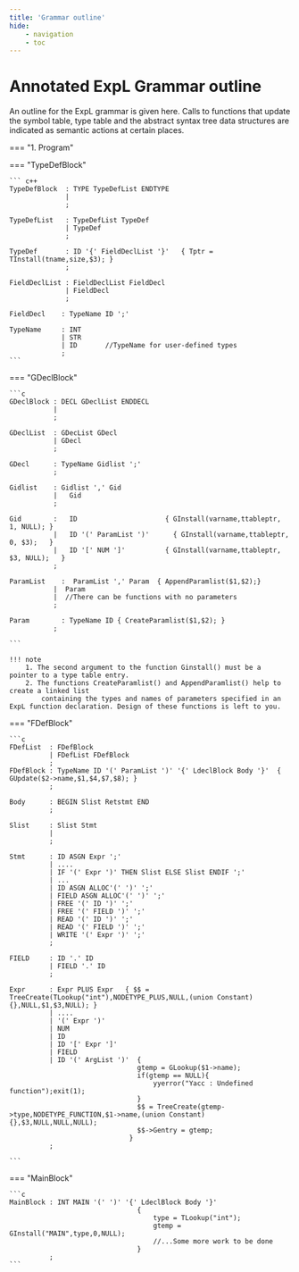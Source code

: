 ```yaml
---
title: 'Grammar outline'
hide:
    - navigation
    - toc
---
```


# Annotated ExpL Grammar outline
An outline for the ExpL grammar is given here. Calls to functions that update the symbol table, type table and the abstract syntax tree data structures are indicated as semantic actions at certain places.


=== "1. Program"

=== "TypeDefBlock"

    ``` c++
    TypeDefBlock  : TYPE TypeDefList ENDTYPE
                  |
                  ;

    TypeDefList   : TypeDefList TypeDef
                  | TypeDef
                  ;

    TypeDef       : ID '{' FieldDeclList '}'   { Tptr = TInstall(tname,size,$3); }
                  ;

    FieldDeclList : FieldDeclList FieldDecl
                  | FieldDecl
                  ;

    FieldDecl    : TypeName ID ';'

    TypeName     : INT
                 | STR
                 | ID       //TypeName for user-defined types
                 ;
    ```

=== "GDeclBlock"

    ```c
    GDeclBlock : DECL GDeclList ENDDECL
               |
               ;

    GDeclList  : GDecList GDecl
               | GDecl
               ;

    GDecl      : TypeName Gidlist ';'
               ;

    Gidlist    : Gidlist ',' Gid
               |   Gid
               ;

    Gid        :   ID                      { GInstall(varname,ttableptr, 1, NULL); }
               |   ID '(' ParamList ')'      { GInstall(varname,ttableptr, 0, $3);   }
               |   ID '[' NUM ']'          { GInstall(varname,ttableptr, $3, NULL);   }
               ;

    ParamList    :  ParamList ',' Param  { AppendParamlist($1,$2);}
               |  Param
               |  //There can be functions with no parameters
               ;

    Param        : TypeName ID { CreateParamlist($1,$2); }
               ;

    ```

    !!! note
        1. The second argument to the function Ginstall() must be a pointer to a type table entry.
        2. The functions CreateParamlist() and AppendParamlist() help to create a linked list
            containing the types and names of parameters specified in an ExpL function declaration. Design of these functions is left to you.

=== "FDefBlock"

    ```c
    FDefList  : FDefBlock
              | FDefList FDefBlock
              ;
    FDefBlock : TypeName ID '(' ParamList ')' '{' LdeclBlock Body '}'  { GUpdate($2->name,$1,$4,$7,$8); }
              ;

    Body      : BEGIN Slist Retstmt END
              ;

    Slist     : Slist Stmt
              |
              ;

    Stmt      : ID ASGN Expr ';'
              | ....
              | IF '(' Expr ')' THEN Slist ELSE Slist ENDIF ';'
              | ...
              | ID ASGN ALLOC'(' ')' ';'
              | FIELD ASGN ALLOC'(' ')' ';'
              | FREE '(' ID ')' ';'
              | FREE '(' FIELD ')' ';'
              | READ '(' ID ')' ';'
              | READ '(' FIELD ')' ';'
              | WRITE '(' Expr ')' ';'
              ;

    FIELD     : ID '.' ID
              | FIELD '.' ID
              ;

    Expr      : Expr PLUS Expr   { $$ = TreeCreate(TLookup("int"),NODETYPE_PLUS,NULL,(union Constant){},NULL,$1,$3,NULL); }
              | ....
              | '(' Expr ')'
              | NUM
              | ID
              | ID '[' Expr ']'
              | FIELD
              | ID '(' ArgList ')'  {
                                    gtemp = GLookup($1->name);
                                    if(gtemp == NULL){
                                        yyerror("Yacc : Undefined function");exit(1);
                                    }
                                    $$ = TreeCreate(gtemp->type,NODETYPE_FUNCTION,$1->name,(union Constant){},$3,NULL,NULL,NULL);
                                    $$->Gentry = gtemp;
                                  }
              ;

    ```
=== "MainBlock"

    ```c
    MainBlock : INT MAIN '(' ')' '{' LdeclBlock Body '}'
                                    {
                                        type = TLookup("int");
                                        gtemp = GInstall("MAIN",type,0,NULL);
                                        //...Some more work to be done
                                    }
              ;
    ```
